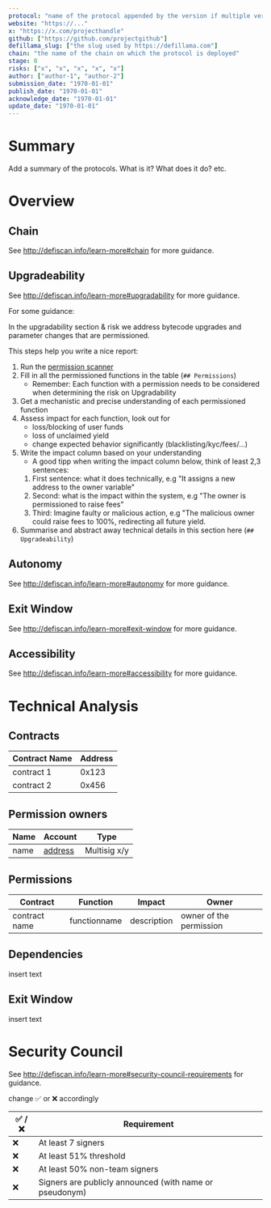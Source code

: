 ```yaml
---
protocol: "name of the protocol appended by the version if multiple versions exist (use an '-' and no whitespace)"
website: "https://..."
x: "https://x.com/projecthandle"
github: ["https://github.com/projectgithub"]
defillama_slug: ["the slug used by https://defillama.com"]
chain: "the name of the chain on which the protocol is deployed"
stage: 0
risks: ["x", "x", "x", "x", "x"]
author: ["author-1", "author-2"]
submission_date: "1970-01-01"
publish_date: "1970-01-01"
acknowledge_date: "1970-01-01"
update_date: "1970-01-01"
---
```


# Summary

Add a summary of the protocols. What is it? What does it do? etc.

# Overview

## Chain

See http://defiscan.info/learn-more#chain for more guidance.

## Upgradeability

See http://defiscan.info/learn-more#upgradability for more guidance.

For some guidance:

In the upgradability section & risk we address bytecode upgrades and parameter changes that are permissioned.

This steps help you write a nice report:

1. Run the [permission scanner](https://github.com/deficollective/permission-scanner)
2. Fill in all the permissioned functions in the table (`## Permissions`)
   - Remember: Each function with a permission needs to be considered when determining the risk on Upgradability
3. Get a mechanistic and precise understanding of each permissioned function
4. Assess impact for each function, look out for
   - loss/blocking of user funds
   - loss of unclaimed yield
   - change expected behavior significantly (blacklisting/kyc/fees/...)
5. Write the impact column based on your understanding
   - A good tipp when writing the impact column below, think of least 2,3 sentences:
   1. First sentence: what it does technically, e.g "It assigns a new address to the owner variable"
   2. Second: what is the impact within the system, e.g "The owner is permissioned to raise fees"
   3. Third: Imagine faulty or malicious action, e.g "The malicious owner could raise fees to 100%, redirecting all future yield.
6. Summarise and abstract away technical details in this section here (`## Upgradeability`)

## Autonomy

See http://defiscan.info/learn-more#autonomy for more guidance.

## Exit Window

See http://defiscan.info/learn-more#exit-window for more guidance.

## Accessibility

See http://defiscan.info/learn-more#accessibility for more guidance.

# Technical Analysis

## Contracts

| Contract Name | Address |
| ------------- | ------- |
| contract 1    | 0x123   |
| contract 2    | 0x456   |

## Permission owners

| Name | Account                                       | Type         |
| ---- | --------------------------------------------- | ------------ |
| name | [address](https://etherscan.io/address/0x...) | Multisig x/y |

## Permissions

| Contract      | Function     | Impact      | Owner                   |
| ------------- | ------------ | ----------- | ----------------------- |
| contract name | functionname | description | owner of the permission |

## Dependencies

insert text

## Exit Window

insert text

# Security Council

See http://defiscan.info/learn-more#security-council-requirements for guidance.

change ✅ or ❌ accordingly

| ✅ /❌ | Requirement                                             |
| ------ | ------------------------------------------------------- |
| ❌     | At least 7 signers                                      |
| ❌     | At least 51% threshold                                  |
| ❌     | At least 50% non-team signers                           |
| ❌     | Signers are publicly announced (with name or pseudonym) |
